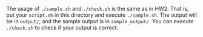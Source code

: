 The usage of ```./sample.sh``` and ```./check.sh``` is the same as in HW2.
That is, put your ```script.sh``` in this directory and execute ```./sample.sh```. The output will be in ```output/```, and the sample output is in ```sample_output/```. You can execute ```./check.sh``` to check if your output is correct.
